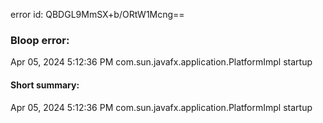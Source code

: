 error id: QBDGL9MmSX+b/ORtW1Mcng==
### Bloop error:

Apr 05, 2024 5:12:36 PM com.sun.javafx.application.PlatformImpl startup
#### Short summary: 

Apr 05, 2024 5:12:36 PM com.sun.javafx.application.PlatformImpl startup